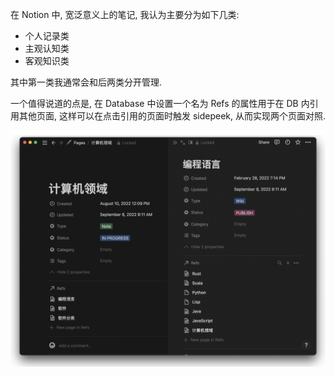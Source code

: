 在 Notion 中, 宽泛意义上的笔记, 我认为主要分为如下几类:
- 个人记录类
- 主观认知类
- 客观知识类

其中第一类我通常会和后两类分开管理.

一个值得说道的点是, 在 Database 中设置一个名为 Refs 的属性用于在 DB 内引用其他页面, 这样可以在点击引用的页面时触发 sidepeek, 从而实现两个页面对照.

![](../../../resources/attachments/Notion%20笔记管理-20220928-1.png)